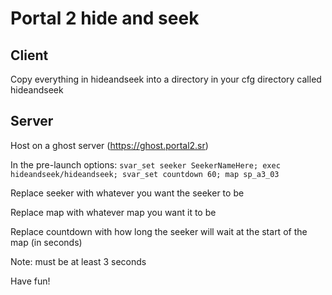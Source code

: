# Portal 2 hide and seek

## Client
Copy everything in hideandseek into a directory in your cfg directory called hideandseek

## Server
Host on a ghost server (https://ghost.portal2.sr)

In the pre-launch options:
`svar_set seeker SeekerNameHere; exec hideandseek/hideandseek; svar_set countdown 60; map sp_a3_03`

Replace seeker with whatever you want the seeker to be

Replace map with whatever map you want it to be

Replace countdown with how long the seeker will wait at the start of the map (in seconds)

Note: must be at least 3 seconds

Have fun!

